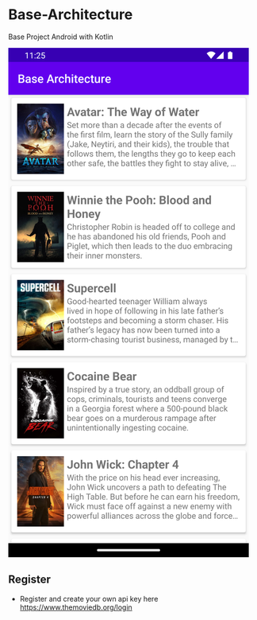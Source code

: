 # Base-Architecture
Base Project Android with Kotlin

![image](https://raw.githubusercontent.com/ysavr/Base-Architecture/master/screenshoot/1.png)

## Register
* Register and create your own api key here https://www.themoviedb.org/login
